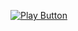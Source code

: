 
[![Play Button](https://img.icons8.com/material-outlined/24/000000/play--v1.png)](https://drive.google.com/file/d/1eeN6F5NzGrVoI5H6viZYJt6AiuZHUE5f/view)
